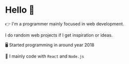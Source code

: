 # Hello 👋

👉 I'm a programmer mainly focused in web development.

I do random web projects if I get inspiration or ideas.

🖥️ Started programming in around year 2018

💎 I mainly code with `React` and `Node.js`
